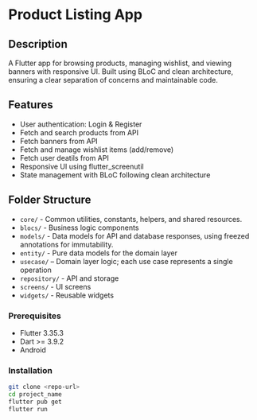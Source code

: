 # Product Listing App

## Description
A Flutter app for browsing products, managing wishlist, and viewing banners with responsive UI. Built using BLoC and clean architecture, ensuring a clear separation of concerns and maintainable code.

## Features
- User authentication: Login & Register
- Fetch and search products from API
- Fetch banners from API
- Fetch and manage wishlist items (add/remove)
- Fetch user deatils from API
- Responsive UI using flutter_screenutil
- State management with BLoC following clean architecture


## Folder Structure
- `core/` - Common utilities, constants, helpers, and shared resources.
- `blocs/` - Business logic components
- `models/` - Data models for API and database responses, using freezed annotations for immutability.
- `entity/` - Pure data models for the domain layer
- `usecase/`  – Domain layer logic; each use case represents a single operation 
- `repository/` - API and storage
- `screens/` - UI screens
- `widgets/` - Reusable widgets

### Prerequisites
- Flutter 3.35.3
- Dart >= 3.9.2
- Android

### Installation
```bash
git clone <repo-url>
cd project_name
flutter pub get
flutter run


